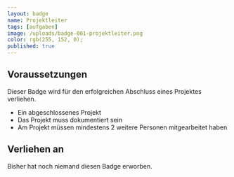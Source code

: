 ```yaml
---
layout: badge
name: Projektleiter
tags: [aufgaben]
image: /uploads/badge-001-projektleiter.png
color: rgb(255, 152, 0);
published: true
---
```


## Voraussetzungen

Dieser Badge wird für den erfolgreichen Abschluss eines Projektes verliehen.

* Ein abgeschlossenes Projekt
* Das Projekt muss dokumentiert sein
* Am Projekt müssen mindestens 2 weitere Personen mitgearbeitet haben

## Verliehen an

Bisher hat noch niemand diesen Badge erworben.
